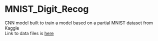# MNIST_Digit_Recog
CNN model built to train a model based on a partial MNIST dataset from Kaggle
<br>
Link to data files is [here](https://drive.google.com/drive/folders/1dGEF95i8wUwUWvdKKYDIK-bwIvbjR-bE?usp=sharing)
